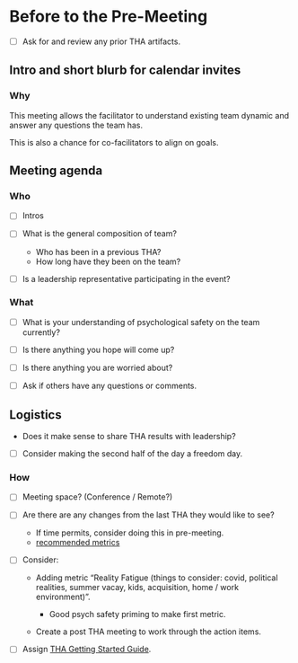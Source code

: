# Before to the Pre-Meeting

- [ ] Ask for and review any prior THA artifacts.

## Intro and short blurb for calendar invites

### Why

This meeting allows the facilitator to understand existing team dynamic and answer any questions the team has.

This is also a chance for co-facilitators to align on goals.

## Meeting agenda

### Who

- [ ] Intros

- [ ] What is the general composition of team?
  - Who has been in a previous THA?
  - How long have they been on the team?

- [ ] Is a leadership representative participating in the event?

### What

- [ ] What is your understanding of psychological safety on the team currently?

- [ ] Is there anything you hope will come up?

- [ ] Is there anything you are worried about?

- [ ] Ask if others have any questions or comments.

## Logistics

- Does it make sense to share THA results with leadership?

- [ ] Consider making the second half of the day a freedom day.

### How

- [ ] Meeting space? (Conference / Remote?)

- [ ] Are there are any changes from the last THA they would like to see?
  - If time permits, consider doing this in pre-meeting.
  - [recommended metrics](https://docs.google.com/spreadsheets/d/1d98EX4P0dyl99Pd9jJN6nZ4QvBm0GIKhD2RZkgnF03w/edit#gid=1805229700)

- [ ] Consider:
    - Adding metric “Reality Fatigue (things to consider: covid, political realities, summer vacay, kids, acquisition, home / work environment)”.
        - Good psych safety priming to make first metric.

    - Create a post THA meeting to work through the action items.

- [ ] Assign [THA Getting Started Guide](https://docs.google.com/document/d/1h34W05UgqHF935SNWxZK8hoSBYK-w3-wBwSPPr1FpD8/edit).
